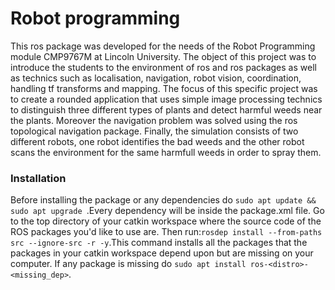 Robot programming
======

This ros package was developed for the needs of the Robot Programming module CMP9767M at Lincoln University. The object of this project was to introduce the students to the environment of ros and ros packages as well as technics such as localisation, navigation, robot vision, coordination, handling tf transforms and mapping. The focus of this specific project was to create a rounded application that uses simple image processing technics to distinguish three different types of plants and detect harmful weeds near the plants. Moreover the navigation problem was solved using the ros topological navigation package. Finally, the simulation consists of two different robots, one robot identifies the bad weeds and the other robot scans the environment for the same harmfull weeds in order to spray them.

### Installation
Before installing the package or any dependencies do `sudo apt update && sudo apt upgrade
`.Every dependency will be inside the package.xml file. Go to the top directory of your catkin workspace where the source code of the ROS packages you'd like to use are. Then run:`rosdep install --from-paths src --ignore-src -r -y`.This command installs all the packages that the packages in your catkin workspace depend upon but are missing on your computer. 
If any package is missing do `sudo apt install ros-<distro>-<missing_dep>`.

